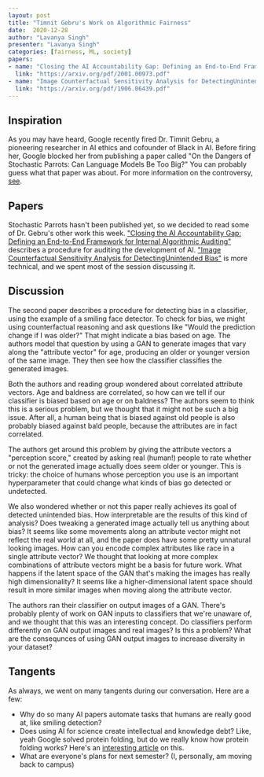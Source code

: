 ```yaml
---
layout: post
title: "Timnit Gebru's Work on Algorithmic Fairness"
date:  2020-12-28 
author: "Lavanya Singh"
presenter: "Lavanya Singh"
categories: [fairness, ML, society]
papers:
- name: "Closing the AI Accountability Gap: Defining an End-to-End Framework for Internal Algorithmic Auditing"
  link: "https://arxiv.org/pdf/2001.00973.pdf"
- name: "Image Counterfactual Sensitivity Analysis for DetectingUnintended Bias"
  link: "https://arxiv.org/pdf/1906.06439.pdf"
---
```


## Inspiration

As you may have heard, Google recently fired Dr. Timnit Gebru, a pioneering researcher in AI ethics and 
cofounder of Black in AI. Before firing her, Google blocked her from publishing a paper called "On the 
Dangers of Stochastic Parrots: Can Language Models Be Too Big?" You can probably guess what that paper
was about. For more information on the controversy, [see](https://www.vox.com/recode/2020/12/4/22153786/google-timnit-gebru-ethical-ai-jeff-dean-controversy-fired). 

## Papers

Stochastic Parrots hasn't been published yet, so we decided to read some of Dr. Gebru's other work this 
week. ["Closing the AI Accountability Gap: Defining an End-to-End Framework for Internal Algorithmic 
Auditing"](https://arxiv.org/pdf/2001.00973.pdf) describes a procedure for auditing the development of 
AI. ["Image Counterfactual Sensitivity Analysis for DetectingUnintended Bias"](https://arxiv.org/pdf/1906.06439.pdf) 
is more technical, and we spent most of the session discussing it.  

## Discussion

The second paper describes a procedure for detecting bias in a classifier, using the example of a 
smiling face detector. To check for bias, we might using counterfactual reasoning and ask questions 
like "Would the prediction change if I was older?" That might indicate a bias based on age. The 
authors model that question by using a GAN to generate images that vary along the "attribute vector" 
for age, producing an older or younger version of the same image. They then see how the classifier 
classifies the generated images.

Both the authors and reading group wondered about correlated attribute vectors. Age and baldness are 
correlated, so how can we tell if our classifier is biased based on age or on baldness? The authors 
seem to think this is a serious problem, but we thought that  it might not be such a big issue. After 
all, a human being that is biased against old people is  also probably biased against bald people, 
because the attributes are in fact correlated. 

The authors get around this problem by giving the attribute vectors a "perception score,"
created by asking real (human!) people to rate whether or not the generated image actually does seem older or
younger. This is tricky: the choice of humans whose perception you use is an important hyperparameter
that could change what kinds of bias go detected or undetected. 

We also wondered whether or not this paper really achieves its goal of detected unintended bias. How 
interpretable are the results of this kind of analysis? Does tweaking a generated image actually
tell us anything about bias? It seems like some movements along an attribute vector might not reflect
the real world at all, and the paper does have some pretty unnatural looking images. How can you encode
complex attributes like race in a single attribute vector? We thought that looking at more complex
combinations of attribute vectors might be a basis for future work. What happens if the latent space of the 
GAN that's making the images has really high dimensionality? It seems like a higher-dimensional latent 
space should result in more similar images when moving along the attribute vector.

The authors ran their classifier on output images of a GAN. There's probably plenty of work on 
GAN inputs to classifiers that we're unaware of, and we thought that this was an interesting concept.
Do classifiers perform differently on GAN output images and real images? Is this a problem? What are 
the consequnces of using GAN output images to increase diversity in your dataset?

## Tangents

As always, we went on many tangents during our conversation. Here are a few:
<ul>
<li>Why do so many AI papers automate tasks that humans are really good at, like smiling detection? </li>
<li>Does using AI for science create intellectual and knowledge debt? Like, yeah Google solved protein
folding, but do we really know how protein folding works? Here's an <a href="https://www.newyorker.com/tech/annals-of-technology/the-hidden-costs-of-automated-thinking)">interesting article</a> on this. </li>
<li>What are everyone's plans for next semester? (I, personally, am moving back to campus)</li>
</ul> 
